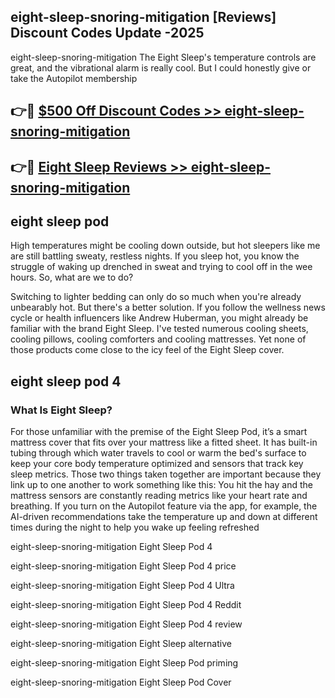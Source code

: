 ## eight-sleep-snoring-mitigation [Reviews​] Discount Codes Update -2025

eight-sleep-snoring-mitigation The Eight Sleep's temperature controls are great, and the vibrational alarm is really cool. But I could honestly give or take the Autopilot membership

## 👉🔴 [$500 Off Discount Codes >> eight-sleep-snoring-mitigation](http://download.freeplayer.one?title=eight-sleep-snoring-mitigation&ref=18-ES)

## 👉🔴 [Eight Sleep Reviews >> eight-sleep-snoring-mitigation](http://download.freeplayer.one?title=eight-sleep-snoring-mitigation&ref=18-ES)

## eight sleep pod

High temperatures might be cooling down outside, but hot sleepers like me are still battling sweaty, restless nights. If you sleep hot, you know the struggle of waking up drenched in sweat and trying to cool off in the wee hours. So, what are we to do?

Switching to lighter bedding can only do so much when you're already unbearably hot. But there's a better solution. If you follow the wellness news cycle or health influencers like Andrew Huberman, you might already be familiar with the brand Eight Sleep. I've tested numerous cooling sheets, cooling pillows, cooling comforters and cooling mattresses. Yet none of those products come close to the icy feel of the Eight Sleep cover.

## eight sleep pod 4

### What Is Eight Sleep?

For those unfamiliar with the premise of the Eight Sleep Pod, it’s a smart mattress cover that fits over your mattress like a fitted sheet. It has built-in tubing through which water travels to cool or warm the bed's surface to keep your core body temperature optimized and sensors that track key sleep metrics. Those two things taken together are important because they link up to one another to work something like this: You hit the hay and the mattress sensors are constantly reading metrics like your heart rate and breathing. If you turn on the Autopilot feature via the app, for example, the AI-driven recommendations take the temperature up and down at different times during the night to help you wake up feeling refreshed

eight-sleep-snoring-mitigation Eight Sleep Pod 4

eight-sleep-snoring-mitigation Eight Sleep Pod 4 price

eight-sleep-snoring-mitigation Eight Sleep Pod 4 Ultra

eight-sleep-snoring-mitigation Eight Sleep Pod 4 Reddit

eight-sleep-snoring-mitigation Eight Sleep Pod 4 review

eight-sleep-snoring-mitigation Eight Sleep alternative

eight-sleep-snoring-mitigation Eight Sleep Pod priming

eight-sleep-snoring-mitigation Eight Sleep Pod Cover